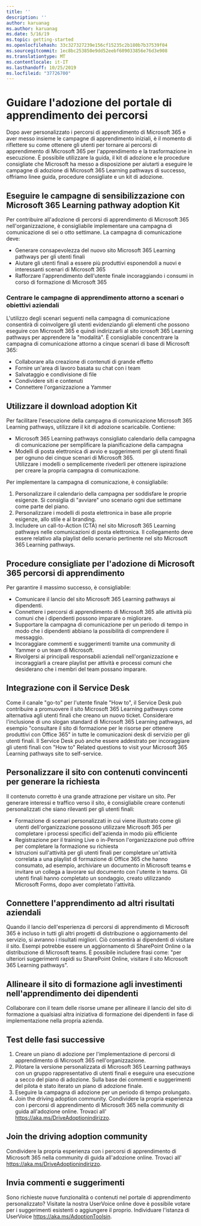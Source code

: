 ```yaml
---
title: ''
description: ''
author: karuanag
ms.author: karuanag
ms.date: 5/16/19
ms.topic: getting-started
ms.openlocfilehash: 33c327327239e156cf15235c2b180b7b37539f04
ms.sourcegitcommit: 1ec8bc253850e9dd52eebf609033856e76d3e908
ms.translationtype: MT
ms.contentlocale: it-IT
ms.lasthandoff: 10/25/2019
ms.locfileid: "37726700"
---
```

# <a name="drive-adoption-of-your-learning-pathways-portal"></a>Guidare l'adozione del portale di apprendimento dei percorsi
Dopo aver personalizzato i percorsi di apprendimento di Microsoft 365 e aver messo insieme le campagne di apprendimento iniziali, è il momento di riflettere su come ottenere gli utenti per tornare ai percorsi di apprendimento di Microsoft 365 per l'apprendimento e la trasformazione in esecuzione. È possibile utilizzare la guida, il kit di adozione e le procedure consigliate che Microsoft ha messo a disposizione per aiutarti a eseguire le campagne di adozione di Microsoft 365 Learning pathways di successo, offriamo linee guida, procedure consigliate e un kit di adozione. 

## <a name="run-awareness-campaigns-with-microsoft-365-learning-pathway-adoption-kit"></a>Eseguire le campagne di sensibilizzazione con Microsoft 365 Learning pathway adoption Kit
Per contribuire all'adozione di percorsi di apprendimento di Microsoft 365 nell'organizzazione, è consigliabile implementare una campagna di comunicazione di sei o otto settimane. La campagna di comunicazione deve: 

- Generare consapevolezza del nuovo sito Microsoft 365 Learning pathways per gli utenti finali
- Aiutare gli utenti finali a essere più produttivi esponendoli a nuovi e interessanti scenari di Microsoft 365 
- Rafforzare l'apprendimento dell'utente finale incoraggiando i consumi in corso di formazione di Microsoft 365

### <a name="center-your-learning-campaigns-around-scenarios-or-business-goals"></a>Centrare le campagne di apprendimento attorno a scenari o obiettivi aziendali
L'utilizzo degli scenari seguenti nella campagna di comunicazione consentirà di coinvolgere gli utenti evidenziando gli elementi che possono eseguire con Microsoft 365 e quindi indirizzarli al sito icrosoft 365 Learning pathways per apprendere la "modalità". È consigliabile concentrare la campagna di comunicazione attorno a cinque scenari di base di Microsoft 365:

- Collaborare alla creazione di contenuti di grande effetto
- Fornire un'area di lavoro basata su chat con i team
- Salvataggio e condivisione di file
- Condividere siti e contenuti
- Connettere l'organizzazione a Yammer

## <a name="use-the-download-adoption-kit"></a>Utilizzare il download adoption Kit
Per facilitare l'esecuzione della campagna di comunicazione Microsoft 365 Learning pathways, utilizzare il kit di adozione scaricabile. Contiene: 

- Microsoft 365 Learning pathways consigliato calendario della campagna di comunicazione per semplificare la pianificazione della campagna
- Modelli di posta elettronica di avvio e suggerimenti per gli utenti finali per ognuno dei cinque scenari di Microsoft 365.    
Utilizzare i modelli o semplicemente rivederli per ottenere ispirazione per creare la propria campagna di comunicazione.

Per implementare la campagna di comunicazione, è consigliabile: 
1. Personalizzare il calendario della campagna per soddisfare le proprie esigenze. Si consiglia di "avviare" uno scenario ogni due settimane come parte del piano.
2. Personalizzare i modelli di posta elettronica in base alle proprie esigenze, allo stile e al branding.
3. Includere un call-to-Action (CTA) nel sito Microsoft 365 Learning pathways nelle comunicazioni di posta elettronica. Il collegamento deve essere relativo alla playlist dello scenario pertinente nel sito Microsoft 365 Learning pathways.

## <a name="microsoft-365-learning-pathways-adoption-best-practices"></a>Procedure consigliate per l'adozione di Microsoft 365 percorsi di apprendimento
Per garantire il massimo successo, è consigliabile:
- Comunicare il lancio del sito Microsoft 365 Learning pathways ai dipendenti.  
- Connettere i percorsi di apprendimento di Microsoft 365 alle attività più comuni che i dipendenti possono imparare o migliorare.
- Supportare la campagna di comunicazione per un periodo di tempo in modo che i dipendenti abbiano la possibilità di comprendere il messaggio.
- Incoraggiare commenti e suggerimenti tramite una community di Yammer o un team di Microsoft.
- Rivolgersi ai principali responsabili aziendali nell'organizzazione e incoraggiarli a creare playlist per attività e processi comuni che desiderano che i membri del team possano imparare.  

## <a name="integrate-with-your-service-desk"></a>Integrazione con il Service Desk
Come il canale "go-to" per l'utente finale "How to", il Service Desk può contribuire a promuovere il sito Microsoft 365 Learning pathways come alternativa agli utenti finali che creano un nuovo ticket. Considerare l'inclusione di uno slogan standard di Microsoft 365 Learning pathways, ad esempio "consultare il sito di formazione per le risorse per ottenere produttivi con Office 365" in tutte le comunicazioni desk di servizio per gli utenti finali. Il Service Desk può anche essere addestrato per incoraggiare gli utenti finali con "How to" Related questions to visit your Microsoft 365 Learning pathways site to self-service. 

## <a name="customize-the-site-with-compelling-content-to-generate-demand"></a>Personalizzare il sito con contenuti convincenti per generare la richiesta
Il contenuto corretto è una grande attrazione per visitare un sito. Per generare interessi e traffico verso il sito, è consigliabile creare contenuti personalizzati che siano rilevanti per gli utenti finali: 
- Formazione di scenari personalizzati in cui viene illustrato come gli utenti dell'organizzazione possono utilizzare Microsoft 365 per completare i processi specifici dell'azienda in modo più efficiente
- Registrazione per il training Live o in-Person l'organizzazione può offrire per completare la formazione su richiesta
- Istruzioni sull'attività per gli utenti finali per completare un'attività correlata a una playlist di formazione di Office 365 che hanno consumato, ad esempio, archiviare un documento in Microsoft teams e invitare un collega a lavorare sul documento con l'utente in teams. Gli utenti finali hanno completato un sondaggio, creato utilizzando Microsoft Forms, dopo aver completato l'attività.    

## <a name="connect-learning-to-other-business-outcomes"></a>Connettere l'apprendimento ad altri risultati aziendali
Quando il lancio dell'esperienza di percorsi di apprendimento di Microsoft 365 è incluso in tutti gli altri progetti di distribuzione o aggiornamento del servizio, si avranno i risultati migliori. Ciò consentirà ai dipendenti di visitare il sito. Esempi potrebbe essere un aggiornamento di SharePoint Online o la distribuzione di Microsoft teams. È possibile includere frasi come: "per ulteriori suggerimenti rapidi su SharePoint Online, visitare il sito Microsoft 365 Learning pathways".

## <a name="align-the-training-site-to-investments-in-your-employee-learning"></a>Allineare il sito di formazione agli investimenti nell'apprendimento dei dipendenti
Collaborare con il team delle risorse umane per allineare il lancio del sito di formazione a qualsiasi altra iniziativa di formazione dei dipendenti in fase di implementazione nella propria azienda.

## <a name="next-steps-test"></a>Test delle fasi successive
1.  Creare un piano di adozione per l'implementazione di percorsi di apprendimento di Microsoft 365 nell'organizzazione.
2.  Pilotare la versione personalizzata di Microsoft 365 Learning pathways con un gruppo rappresentativo di utenti finali e eseguire una esecuzione a secco del piano di adozione. Sulla base dei commenti e suggerimenti del pilota è stato iterato un piano di adozione finale.
3.  Eseguire la campagna di adozione per un periodo di tempo prolungato. 
4.  Join the driving adoption community. Condividere la propria esperienza con i percorsi di apprendimento di Microsoft 365 nella community di guida all'adozione online. Trovaci all' https://aka.ms/DriveAdoptionindirizzo. 


## <a name="join-the-driving-adoption-community"></a>Join the driving adoption community

Condividere la propria esperienza con i percorsi di apprendimento di Microsoft 365 nella community di guida all'adozione online.  Trovaci all' https://aka.ms/DriveAdoptionindirizzo.

## <a name="give-us-feedback"></a>Invia commenti e suggerimenti

Sono richieste nuove funzionalità o contenuti nel portale di apprendimento personalizzato?  Visitate la nostra UserVoice online dove è possibile votare per i suggerimenti esistenti o aggiungere il proprio.  Individuare l'istanza di UserVoice https://aka.ms/AdoptionToolsin.

